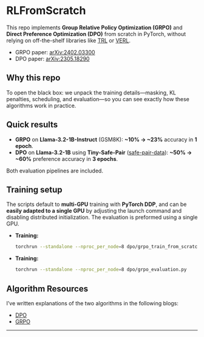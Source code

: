 # RLFromScratch

This repo implements **Group Relative Policy Optimization (GRPO)** and **Direct Preference Optimization (DPO)** from scratch in PyTorch, without relying on off-the-shelf libraries like [TRL](https://github.com/huggingface/trl) or [VERL](https://github.com/volcengine/verl).

- GRPO paper: [arXiv:2402.03300](https://arxiv.org/abs/2402.03300)  
- DPO paper: [arXiv:2305.18290](https://arxiv.org/abs/2305.18290)

## Why this repo

To open the black box: we unpack the training details—masking, KL penalties, scheduling, and evaluation—so you can see exactly how these algorithms work in practice.

## Quick results
- **GRPO** on **Llama-3.2-1B-Instruct** (GSM8K): **~10% → ~23%** accuracy in **1 epoch**.  
- **DPO** on **Llama-3.2-1B** using **Tiny-Safe-Pair** ([safe-pair-data](https://huggingface.co/datasets/Mingyin0312/safe-pair-data)): **~50% → ~60%** preference accuracy in **3 epochs**.

Both evaluation pipelines are included.

## Training setup

The scripts default to **multi-GPU** training with **PyTorch DDP**, and can be **easily adapted to a single GPU** by adjusting the launch command and disabling distributed initialization. The evaluation is preformed using a single GPU. 

- **Training:**  
  ```bash
  torchrun --standalone --nproc_per_node=8 dpo/grpo_train_from_scratch.py

- **Training:**  
  ```bash
  torchrun --standalone --nproc_per_node=8 dpo/grpo_evaluation.py


## Algorithm Resources

I’ve written explanations of the two algorithms in the following blogs:

- [DPO](https://mingyin0312.github.io/blog/2025/dpo/) 
- [GRPO](https://mingyin0312.github.io/blog/2025/grpo/)

---